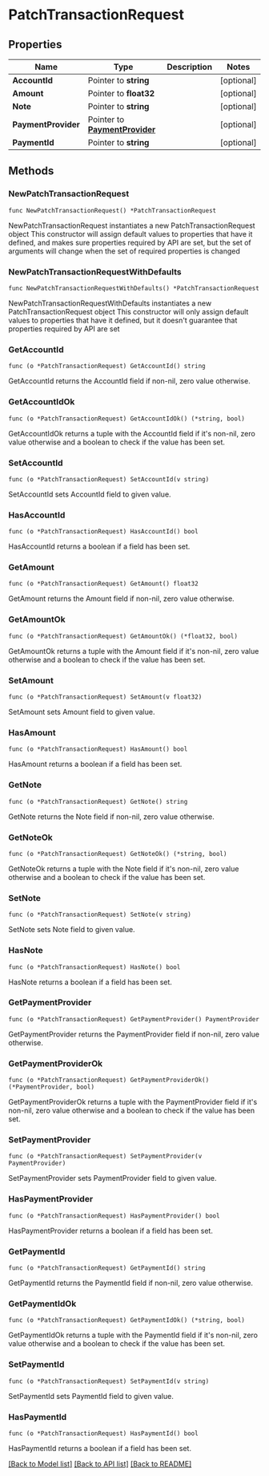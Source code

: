 # PatchTransactionRequest

## Properties

Name | Type | Description | Notes
------------ | ------------- | ------------- | -------------
**AccountId** | Pointer to **string** |  | [optional] 
**Amount** | Pointer to **float32** |  | [optional] 
**Note** | Pointer to **string** |  | [optional] 
**PaymentProvider** | Pointer to [**PaymentProvider**](PaymentProvider.md) |  | [optional] 
**PaymentId** | Pointer to **string** |  | [optional] 

## Methods

### NewPatchTransactionRequest

`func NewPatchTransactionRequest() *PatchTransactionRequest`

NewPatchTransactionRequest instantiates a new PatchTransactionRequest object
This constructor will assign default values to properties that have it defined,
and makes sure properties required by API are set, but the set of arguments
will change when the set of required properties is changed

### NewPatchTransactionRequestWithDefaults

`func NewPatchTransactionRequestWithDefaults() *PatchTransactionRequest`

NewPatchTransactionRequestWithDefaults instantiates a new PatchTransactionRequest object
This constructor will only assign default values to properties that have it defined,
but it doesn't guarantee that properties required by API are set

### GetAccountId

`func (o *PatchTransactionRequest) GetAccountId() string`

GetAccountId returns the AccountId field if non-nil, zero value otherwise.

### GetAccountIdOk

`func (o *PatchTransactionRequest) GetAccountIdOk() (*string, bool)`

GetAccountIdOk returns a tuple with the AccountId field if it's non-nil, zero value otherwise
and a boolean to check if the value has been set.

### SetAccountId

`func (o *PatchTransactionRequest) SetAccountId(v string)`

SetAccountId sets AccountId field to given value.

### HasAccountId

`func (o *PatchTransactionRequest) HasAccountId() bool`

HasAccountId returns a boolean if a field has been set.

### GetAmount

`func (o *PatchTransactionRequest) GetAmount() float32`

GetAmount returns the Amount field if non-nil, zero value otherwise.

### GetAmountOk

`func (o *PatchTransactionRequest) GetAmountOk() (*float32, bool)`

GetAmountOk returns a tuple with the Amount field if it's non-nil, zero value otherwise
and a boolean to check if the value has been set.

### SetAmount

`func (o *PatchTransactionRequest) SetAmount(v float32)`

SetAmount sets Amount field to given value.

### HasAmount

`func (o *PatchTransactionRequest) HasAmount() bool`

HasAmount returns a boolean if a field has been set.

### GetNote

`func (o *PatchTransactionRequest) GetNote() string`

GetNote returns the Note field if non-nil, zero value otherwise.

### GetNoteOk

`func (o *PatchTransactionRequest) GetNoteOk() (*string, bool)`

GetNoteOk returns a tuple with the Note field if it's non-nil, zero value otherwise
and a boolean to check if the value has been set.

### SetNote

`func (o *PatchTransactionRequest) SetNote(v string)`

SetNote sets Note field to given value.

### HasNote

`func (o *PatchTransactionRequest) HasNote() bool`

HasNote returns a boolean if a field has been set.

### GetPaymentProvider

`func (o *PatchTransactionRequest) GetPaymentProvider() PaymentProvider`

GetPaymentProvider returns the PaymentProvider field if non-nil, zero value otherwise.

### GetPaymentProviderOk

`func (o *PatchTransactionRequest) GetPaymentProviderOk() (*PaymentProvider, bool)`

GetPaymentProviderOk returns a tuple with the PaymentProvider field if it's non-nil, zero value otherwise
and a boolean to check if the value has been set.

### SetPaymentProvider

`func (o *PatchTransactionRequest) SetPaymentProvider(v PaymentProvider)`

SetPaymentProvider sets PaymentProvider field to given value.

### HasPaymentProvider

`func (o *PatchTransactionRequest) HasPaymentProvider() bool`

HasPaymentProvider returns a boolean if a field has been set.

### GetPaymentId

`func (o *PatchTransactionRequest) GetPaymentId() string`

GetPaymentId returns the PaymentId field if non-nil, zero value otherwise.

### GetPaymentIdOk

`func (o *PatchTransactionRequest) GetPaymentIdOk() (*string, bool)`

GetPaymentIdOk returns a tuple with the PaymentId field if it's non-nil, zero value otherwise
and a boolean to check if the value has been set.

### SetPaymentId

`func (o *PatchTransactionRequest) SetPaymentId(v string)`

SetPaymentId sets PaymentId field to given value.

### HasPaymentId

`func (o *PatchTransactionRequest) HasPaymentId() bool`

HasPaymentId returns a boolean if a field has been set.


[[Back to Model list]](../README.md#documentation-for-models) [[Back to API list]](../README.md#documentation-for-api-endpoints) [[Back to README]](../README.md)


